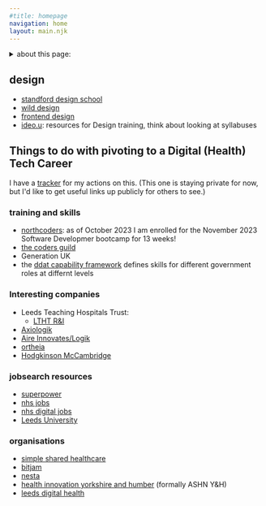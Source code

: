 ```yaml
---
#title: homepage
navigation: home
layout: main.njk
---
```

<details>
<summary> about this page:</summary>
  <ul>
  <li>I really like the work and approach that <a href = "https://open-innovations.org/">Open Innovations</a> do so I'd like to emmulate their approach and technology stack in any training or personal projects that I undertake. <a href="https://open-innovations.org/search/?author=lstrange">Luke Strange</a> was kind enough to point me to this overview of the <a href="https://open-innovations.github.io/platform/">Open Innovations Platform</a></li>
  <li>When it is a bit more ready I should redirect my personal url: <a href="davidwolfson.co.uk">davidwolfson.co.uk</a> to this, but for now it can stay pointing to <a href="https://www.linkedin.com/in/david-wolfson-6149a38/">my LinkedIn profile</a></li>
  <li>I've now started to add some style and structure, with Lume. <a href="https://andy-bell.co.uk/">Andy Bell's site</a> might be a good inspiration for this.</li>
  </ul>  
  This <a href="https://github.com/adam-p/markdown-here/wiki/Markdown-Cheatsheet#html">markdown guide</a> is helpful.         
</details>

## design
* [standford design school](https://dschool.stanford.edu/)
* [wild design](https://en.wilddesign.de/)
* [frontend design](https://www.frontend.com/])
* [ideo.u](https://www.ideou.com/collections/courses): resources for Design training, think about looking at syllabuses

## Things to do with pivoting to a Digital (Health) Tech Career
I have a [tracker](https://docs.google.com/spreadsheets/d/1gVUXxEQxiFwOGSN3j87z4kNrJ43kaHIns3qNJZ93_lk/edit?usp=sharing) for my actions on this. (This one is staying private for now, but I'd like to get useful links up publicly for others to see.) 
### training and skills
 * [northcoders](https://northcoders.com/our-courses/coding-bootcamp): as of October 2023 I am enrolled for the November 2023 Software Developmer bootcamp for 13 weeks!
 * [the coders guild](https://thecodersguild.org.uk/course-directory/#courses)
 * Generation UK
 * the [ddat capability framework](https://ddat-capability-framework.service.gov.uk/) defines skills for different government roles at differnt levels
### Interesting companies 
 * Leeds Teaching Hospitals Trust:
   * [LTHT R&I](https://www.leedsth.nhs.uk/research/)
 * [Axiologik](https://axiologik.com/work-with-us)
 * [Aire Innovates/Logik ](https://www.airelogic.com/careers#vacancies)
 * [ortheia](https://www.ortheia.com/)
 * [Hodgkinson McCambridge](https://hodgkinsonmccambridge.com/)
### jobsearch resources
* [superpower](https://superpower.tech/)
* [nhs jobs](https://beta.jobs.nhs.uk/candidate/)
* [nhs digital jobs](https://jobs.digital.nhs.uk/vacancies/vacancy-search-results.aspx)
* [Leeds University](https://jobs.leeds.ac.uk/)

### organisations
 * [simple shared healthcare](https://www.simple.uk.net/)
 * [bitjam](https://bitjam.org.uk/)
 * [nesta](https://www.nesta.org.uk/)
 * [health innovation yorkshire and humber](https://www.healthinnovationyh.org.uk/) (formally ASHN Y&H)
 * [leeds digital health](https://leedsdigitalhealth.com/)
